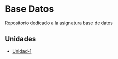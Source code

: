 # Base Datos
Repositorio dedicado a la asignatura base de datos

## Unidades 
- [Unidad-1](unidad-1)
